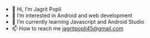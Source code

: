- 👋 Hi, I’m Jagrit Popli
- 👀 I’m interested in Android and web development
- 🌱 I’m currently learning Javascript and Android Studio
- 📫 How to reach me jagritpopli45@gmail.com

<!---
jagritpopli/jagritpopli is a ✨ special ✨ repository because its `README.md` (this file) appears on your GitHub profile.
You can click the Preview link to take a look at your changes.
--->

